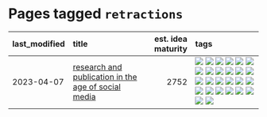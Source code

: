 # Pages tagged `retractions`

|last_modified|title|est. idea maturity|tags
|:---|:---|---:|:---|
|2023-04-07|[research and publication in the age of social media](../research-and-social.md)|2752|[![](https://img.shields.io/badge/tag-arxiv-cdef47)](../tags/arxiv.md) [![](https://img.shields.io/badge/tag-citation-99b5f2)](../tags/citation.md) [![](https://img.shields.io/badge/tag-corrections-d46ff4)](../tags/corrections.md) [![](https://img.shields.io/badge/tag-credit-faa2fc)](../tags/credit.md) [![](https://img.shields.io/badge/tag-curation-1ee399)](../tags/curation.md) [![](https://img.shields.io/badge/tag-discoverability-49fd1a)](../tags/discoverability.md) [![](https://img.shields.io/badge/tag-discussion-aa21fc)](../tags/discussion.md) [![](https://img.shields.io/badge/tag-feed-6edb5)](../tags/feed.md) [![](https://img.shields.io/badge/tag-git-f1c85)](../tags/git.md) [![](https://img.shields.io/badge/tag-git-f1c85)](../tags/git.md) [![](https://img.shields.io/badge/tag-historyofscience-2229ca)](../tags/historyofscience.md) [![](https://img.shields.io/badge/tag-mastodon-3b815)](../tags/mastodon.md) [![](https://img.shields.io/badge/tag-openreview-3b18a)](../tags/openreview.md) [![](https://img.shields.io/badge/tag-paperswithcode-957448)](../tags/paperswithcode.md) [![](https://img.shields.io/badge/tag-platform-936135)](../tags/platform.md) [![](https://img.shields.io/badge/tag-publication-a9524c)](../tags/publication.md) [![](https://img.shields.io/badge/tag-reproducibility-deeba9)](../tags/reproducibility.md) [![](https://img.shields.io/badge/tag-research-c456a9)](../tags/research.md) [![](https://img.shields.io/badge/tag-retractions-d7de4b)](../tags/retractions.md) [![](https://img.shields.io/badge/tag-search-e54ba1)](../tags/search.md) [![](https://img.shields.io/badge/tag-socialmedia-426a5f)](../tags/socialmedia.md) [![](https://img.shields.io/badge/tag-stackoverflow-e3b2c7)](../tags/stackoverflow.md) [![](https://img.shields.io/badge/tag-subscription-dafbc7)](../tags/subscription.md) [![](https://img.shields.io/badge/tag-transparency-48fb29)](../tags/transparency.md) [![](https://img.shields.io/badge/tag-twitter-7064e0)](../tags/twitter.md) [![](https://img.shields.io/badge/tag-validation-6819c6)](../tags/validation.md)|